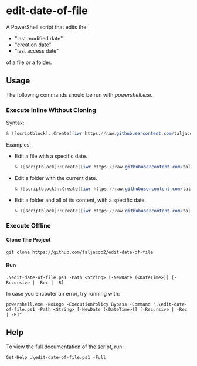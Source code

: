 # edit-date-of-file

A PowerShell script that edits the:
  - "last modified date"
  - "creation date"
  - "last access date"

of a file or a folder.

## Usage

The following commands should be run with *powershell.exe*.

### Execute Inline Without Cloning

Syntax:
```ps1
& ([scriptblock]::Create((iwr https://raw.githubusercontent.com/taljacob2/edit-date-of-file/master/edit-date-of-file.ps1 -useb))) -Path <String> [-NewDate (<DateTime>)] [-Recursive | -Rec | -R]
```

Examples:

- Edit a file with a specific date.
  ```ps1
  & ([scriptblock]::Create((iwr https://raw.githubusercontent.com/taljacob2/edit-date-of-file/master/edit-date-of-file.ps1 -useb))) -Path demo.txt -NewDate (Get-Date('2020-12-31T23:54:43'))
  ```

- Edit a folder with the current date.
  ```ps1
  & ([scriptblock]::Create((iwr https://raw.githubusercontent.com/taljacob2/edit-date-of-file/master/edit-date-of-file.ps1 -useb))) -Path C:\Users\demo
  ```

- Edit a folder and all of its content, with a specific date.
  ```ps1
  & ([scriptblock]::Create((iwr https://raw.githubusercontent.com/taljacob2/edit-date-of-file/master/edit-date-of-file.ps1 -useb))) -Path C:\Users\demo -NewDate (Get-Date('2020-12-31T23:54:43')) -R
  ```

### Execute Offline

#### Clone The Project

```
git clone https://github.com/taljacob2/edit-date-of-file
```

#### Run

```
.\edit-date-of-file.ps1 -Path <String> [-NewDate (<DateTime>)] [-Recursive | -Rec | -R]
```

In case you encouter an error, try running with:
```
powershell.exe -NoLogo -ExecutionPolicy Bypass -Command ".\edit-date-of-file.ps1 -Path <String> [-NewDate (<DateTime>)] [-Recursive | -Rec | -R]"
```

## Help

To view the full documentation of the script, run:
```
Get-Help .\edit-date-of-file.ps1 -Full
```
